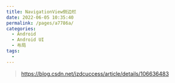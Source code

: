 ```yaml
---
title: NavigationView侧边栏
date: 2022-06-05 10:35:40
permalink: /pages/a7786a/
categories:
  - Android
  - Android UI
  - 布局
tags:
  - 
---
```

> https://blog.csdn.net/jzdcuccess/article/details/106636483

